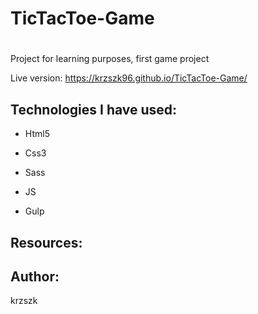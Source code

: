 # TicTacToe-Game

#

Project for learning purposes, first game project



Live version: https://krzszk96.github.io/TicTacToe-Game/



## Technologies I have used:



* Html5

* Css3

* Sass

* JS

* Gulp


## Resources:

## Author:

krzszk
